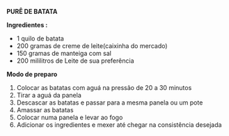 **PURÊ DE BATATA** 

**Ingredientes :**

  -  1 quilo de batata
  -  200 gramas de creme de leite(caixinha do mercado)
  -  150 gramas de manteiga com sal
  -  200 mililitros de Leite de sua preferência 

**Modo de preparo**

   1. Colocar as batatas com aguá na pressão de 20 a 30 minutos
   2. Tirar a aguá da panela 
   3. Descascar as batatas e passar para a mesma panela ou um pote
   4. Amassar as batatas
   5. Colocar numa panela e levar ao fogo
   6. Adicionar os ingredientes e mexer até chegar na consistência desejada



